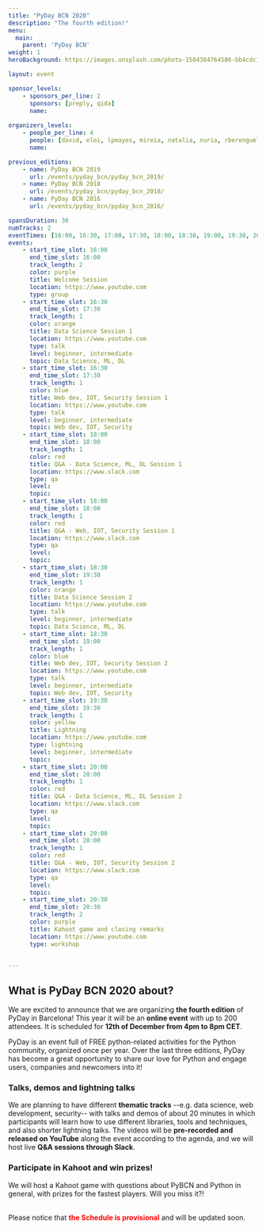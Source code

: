 ```yaml
---
title: "PyDay BCN 2020"
description: "The fourth edition!"
menu:
  main:
    parent: 'PyDay BCN'
weight: 1
heroBackground: https://images.unsplash.com/photo-1504384764586-bb4cdc1707b0?ixlib=rb-1.2.1&auto=format&fit=crop&w=1350&q=80

layout: event

sponsor_levels:
    - sponsors_per_line: 2
      sponsors: [preply, qida]
      name: 
      
organizers_levels:
    - people_per_line: 4
      people: [david, eloi, lpmayos, mireia, natalia, nuria, rberenguel, xavi]
      name: 

previous_editions:
    - name: PyDay BCN 2019
      url: /events/pyday_bcn/pyday_bcn_2019/
    - name: PyDay BCN 2018
      url: /events/pyday_bcn/pyday_bcn_2018/
    - name: PyDay BCN 2016
      url: /events/pyday_bcn/pyday_bcn_2016/

spansDuration: 30
numTracks: 2
eventTimes: [16:00, 16:30, 17:00, 17:30, 18:00, 18:30, 19:00, 19:30, 20:00, 20:30]
events:
    - start_time_slot: 16:00
      end_time_slot: 16:00
      track_length: 2
      color: purple
      title: Welcome Session
      location: https://www.youtube.com
      type: group
    - start_time_slot: 16:30
      end_time_slot: 17:30
      track_length: 1
      color: orange
      title: Data Science Session 1
      location: https://www.youtube.com
      type: talk
      level: beginner, intermediate
      topic: Data Science, ML, DL      
    - start_time_slot: 16:30
      end_time_slot: 17:30
      track_length: 1
      color: blue
      title: Web dev, IOT, Security Session 1
      location: https://www.youtube.com
      type: talk
      level: beginner, intermediate
      topic: Web dev, IOT, Security
    - start_time_slot: 18:00
      end_time_slot: 18:00
      track_length: 1
      color: red
      title: Q&A - Data Science, ML, DL Session 1
      location: https://www.slack.com
      type: qa
      level:
      topic: 
    - start_time_slot: 18:00
      end_time_slot: 18:00
      track_length: 1
      color: red
      title: Q&A - Web, IOT, Security Session 1
      location: https://www.slack.com
      type: qa
      level:
      topic: 
    - start_time_slot: 18:30
      end_time_slot: 19:30
      track_length: 1
      color: orange
      title: Data Science Session 2
      location: https://www.youtube.com
      type: talk
      level: beginner, intermediate
      topic: Data Science, ML, DL      
    - start_time_slot: 18:30
      end_time_slot: 19:00
      track_length: 1
      color: blue
      title: Web dev, IOT, Security Session 2
      location: https://www.youtube.com
      type: talk
      level: beginner, intermediate
      topic: Web dev, IOT, Security
    - start_time_slot: 19:30
      end_time_slot: 19:30
      track_length: 1
      color: yellow
      title: Lightning
      location: https://www.youtube.com
      type: lightning
      level: beginner, intermediate
      topic:
    - start_time_slot: 20:00
      end_time_slot: 20:00
      track_length: 1
      color: red
      title: Q&A - Data Science, ML, DL Session 2
      location: https://www.slack.com
      type: qa
      level:
      topic: 
    - start_time_slot: 20:00
      end_time_slot: 20:00
      track_length: 1
      color: red
      title: Q&A - Web, IOT, Security Session 2
      location: https://www.slack.com
      type: qa
      level:
      topic: 
    - start_time_slot: 20:30
      end_time_slot: 20:30
      track_length: 2
      color: purple
      title: Kahoot game and closing remarks
      location: https://www.youtube.com
      type: workshop

        
---
```


## What is PyDay BCN 2020 about?

We are excited to announce that we are organizing **the fourth edition** of PyDay in Barcelona! This year it will be an **online event** with up to 200 attendees. It is scheduled for **12th of December from 4pm to 8pm CET**.

PyDay is an event full of FREE python-related activities for the Python community, organized once per year. Over the last three editions, PyDay has become a great opportunity to share our love for Python and engage users, companies and newcomers into it!

### Talks, demos and lightning talks
We are planning to have different **thematic tracks** --e.g. data science, web development, security-- with talks and demos of about 20 minutes in which participants will learn how to use different libraries, tools and techniques, and also shorter lightning talks. The videos will be **pre-recorded and released on YouTube** along the event according to the agenda, and we will host live **Q&A sessions through Slack**.

### Participate in Kahoot and win prizes!
 We will host a Kahoot game with questions about PyBCN and Python in general, with prizes for the fastest players. Will you miss it?!
 

<br/>Please notice that <span style="color:red; font-weight:bold">the Schedule is provisional</span> and will be updated soon.